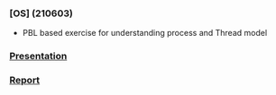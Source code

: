 ### [OS] (210603)
- PBL based exercise for understanding process and Thread model

### [Presentation](https://github.com/furthermares/KPU-OS-TP1/blob/main/Presentation.pptx)
### [Report](https://github.com/furthermares/KPU-OS-TP1/blob/main/Report.hwp)
